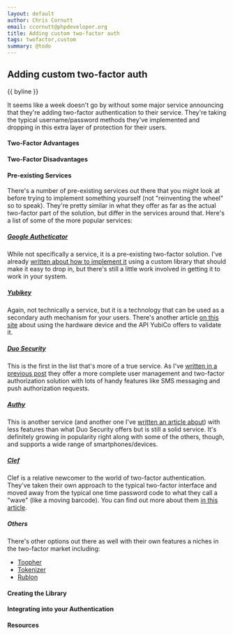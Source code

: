 ```yaml
---
layout: default
author: Chris Cornutt
email: ccornutt@phpdeveloper.org
title: Adding custom two-factor auth
tags: twofactor,custom
summary: @todo
---
```


Adding custom two-factor auth
--------------

{{ byline }}

It seems like a week doesn't go by without some major service announcing that they're adding two-factor
authentication to their service. They're taking the typical username/password methods they've implemented
and dropping in this extra layer of protection for their users.

#### Two-Factor Advantages

#### Two-Factor Disadvantages

#### Pre-existing Services

There's a number of pre-existing services out there that you might look at before trying to implement something
yourself (not "reinventing the wheel" so to speak). They're pretty similar in what they offer as far as the actual
two-factor part of the solution, but differ in the services around that. Here's a list of some of the more
popular services:

##### [Google Autheticator](https://code.google.com/p/google-authenticator/)

While not specifically a service, it is
    a pre-existing two-factor solution. I've already [written about how to implement it](/2013/01/11/Googles-Two-Factor-Auth-Online-Offline.html) using a custom library that should make it easy to drop in, but there's still a little work
    involved in getting it to work in your system.

##### [Yubikey](http://www.yubico.com/)

Again, not technically a service, but it is a technology that can be used as a
    secondary auth mechanism for your users. There's another article [on this site](/2013/03/05/Two-Factor-the-Yubikey-Way.html) about using the hardware device and the API YubiCo offers to validate it.

##### [Duo Security](http://duosec.com)

This is the first in the list that's more of a true service. As I've [written in a previous post](/2013/01/09/Two-Factor-Auth-Integration-with-Duo-Security.html) they offer a more complete user management
    and two-factor authorization solution with lots of handy features like SMS messaging and push authorization requests.

##### [Authy](http://authy.com)

This is another service (and another one I've [written an article about](/2013/01/07/Easy-Two-Factor-with-Authy.html)) with less features than what Duo Security offers but is still a solid service. It's definitely
    growing in popularity right along with some of the others, though, and supports a wide range of smartphones/devices.

##### [Clef](http://getclef.org)

Clef is a relative newcomer to the world of two-factor authentication. They've taken their
    own approach to the typical two-factor interface and moved away from the typical one time password code to what they
    call a "wave" (like a moving barcode). You can find out more about them [in this article](/2013/09/26/Two-Factor-with-Wave-Using-Clef.html).

##### Others

There's other options out there as well with their own features a niches in the two-factor market including:

- [Toopher](https://www.toopher.com/)
- [Tokenizer](https://www.tokenizer.com/)
- [Rublon](https://rublon.com/)

#### Creating the Library

#### Integrating into your Authentication

#### Resources
